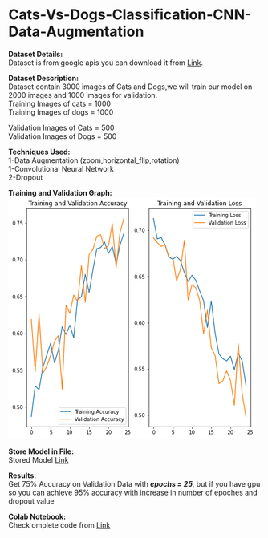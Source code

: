 # Cats-Vs-Dogs-Classification-CNN-Data-Augmentation
<b>Dataset Details:</b><Br>
Dataset is from google apis you can download it from <a href = "https://storage.googleapis.com/mledu-datasets/cats_and_dogs_filtered.zip">Link</a>.<br>

<b>Dataset Description:</b><br>
Dataset contain 3000 images of Cats and Dogs,we will train our model on 2000 images and 1000 images for validation.<br>
Training Images of cats = 1000<br>
Training Images of dogs = 1000<br>

Validation Images of Cats = 500<br>
Validation Images of Dogs = 500<br>

<b>Techniques Used:</b><br>
1-Data Augmentation (zoom,horizontal_flip,rotation)<br>
1-Convolutional Neural Network<br>
2-Dropout<br>

<b>Training and Validation Graph:</b><br>
<img src = "/Images/download.png"><br>

<b>Store Model in File:</b><br>
Stored Model <a href = "https://drive.google.com/file/d/1AtlKCOqGHTJjumfso62d8C9uSOHrC7nB/view?usp=sharing">Link</a><br>

<b>Results:</b><br>
Get 75% Accuracy on Validation Data with <b><i>epochs = 25</i></b>, but if you have gpu so you can achieve 95% accuracy with increase in number of epoches and dropout value<br>

<b>Colab Notebook:</b><br>
Check omplete code from <A href = "https://colab.research.google.com/drive/1PDGmUerfGhi4-EIwd6MRTy5Ia1QI6PlC?usp=sharing">Link</a>
